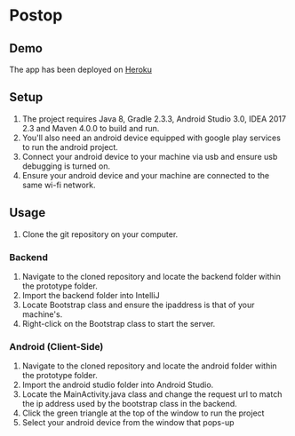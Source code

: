 # Postop
## Demo
The app has been deployed on [Heroku](https://postop.herokuapp.com) 

## Setup

1. The project requires Java 8, Gradle 2.3.3, Android Studio 3.0, IDEA 2017 2.3 and Maven 4.0.0 to build and run.
1. You'll also need an android device equipped with google play services to run the android project.
1. Connect your android device to your machine via usb and ensure usb debugging is turned on.
1. Ensure your android device and your machine are connected to the same wi-fi network.

## Usage
1. Clone the git repository on your computer. 

### Backend

1. Navigate to the cloned repository and locate the backend folder within the prototype folder.
1. Import the backend folder into IntelliJ
1. Locate Bootstrap class and ensure the ipaddress is that of your machine's.
1. Right-click on the Bootstrap class to start the server.

### Android (Client-Side)

1. Navigate to the cloned repository and locate the android folder within the prototype folder.
1. Import the android studio folder into Android Studio.
1. Locate the MainActivity.java class and change the request url to match the ip address used by the bootstrap class in the backend.
1. Click the green triangle at the top of the window to run the project
1. Select your android device from the window that pops-up 
